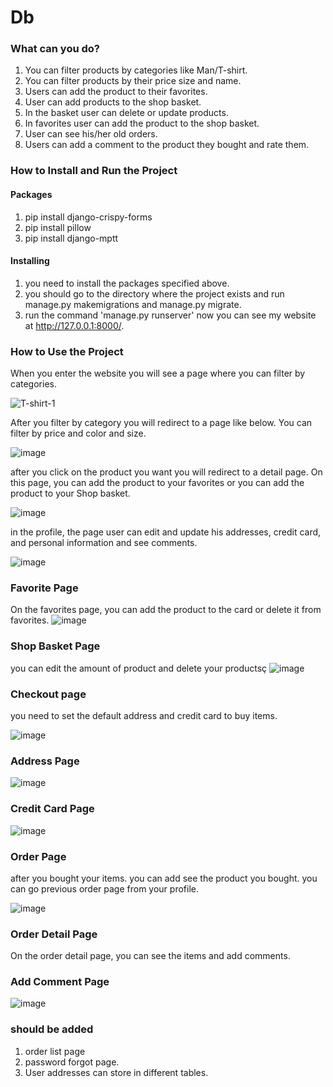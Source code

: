 # Db


### What can you do?

1. You can filter products by categories like Man/T-shirt.
2. You can filter products by their price size and name.
3. Users can add the product to their favorites. 
4. User can add products to the shop basket. 
5. In the basket user can delete or update products.
6. In favorites user can add the product to the shop basket.
7. User can see his/her old orders.  
8. Users can add a comment to the product they bought and rate them.

### How to Install and Run the Project
#### Packages
1. pip install django-crispy-forms
2. pip install pillow
3. pip install django-mptt


#### Installing 
1. you need to install the packages specified above. 
2. you should go to the directory where the project exists and run manage.py makemigrations and manage.py migrate.
3. run the command 'manage.py runserver' now you can see my website at http://127.0.0.1:8000/.


### How to Use the Project

When you enter the website you will see a page where you can filter by categories.


![T-shirt-1](https://user-images.githubusercontent.com/73540960/212908707-1ba20056-114b-4e97-9f33-b44f2c25ee0e.jpg)


After you filter by category you will redirect to a page like below. You can filter by price and color and size.

![image](https://user-images.githubusercontent.com/73540960/213199594-a1584b9c-8c9f-4c90-91a1-fe79ce420284.png)

after you click on the product you want you will redirect to a detail page. On this page, you can add the product to your favorites or you can add the product to your Shop basket.

![image](https://user-images.githubusercontent.com/73540960/213201386-8903c4ac-c7ac-4843-b6e9-c010e7945ac6.png)

in the profile, the page user can edit and update his addresses, credit card, and personal information and see comments. 

![image](https://user-images.githubusercontent.com/73540960/213202810-8af8216e-02ef-48a1-ade4-18388e046ae8.png)

### Favorite Page

On the favorites page, you can add the product to the card or delete it from favorites.
![image](https://user-images.githubusercontent.com/73540960/213203778-28b6457f-3d4f-4adf-80c9-e4f924fa9cb6.png)

### Shop Basket Page

you can edit the amount of product and delete your productsç
![image](https://user-images.githubusercontent.com/73540960/213210187-3a983e38-fb08-4539-b4e8-175da3856f23.png)

### Checkout page

you need to set the default address and credit card to buy items.

![image](https://user-images.githubusercontent.com/73540960/213210932-3f0aa695-ec51-4f76-9787-b3acd4ea27d5.png)

### Address Page

![image](https://user-images.githubusercontent.com/73540960/213211129-a542b5b1-5a7a-4f28-90c4-8cc8abaf7ecf.png)


### Credit Card Page

![image](https://user-images.githubusercontent.com/73540960/213211223-efc9e534-f269-488f-86ed-e1a2887342dc.png)


### Order Page 

after you bought your items. you can add see the product you bought. you can go previous order page from your profile.

![image](https://user-images.githubusercontent.com/73540960/213212436-269afee7-adc2-4838-96ba-1cef1d8d1a6a.png)

### Order Detail Page

On the order detail page, you can see the items and add comments.

### Add Comment Page 

![image](https://user-images.githubusercontent.com/73540960/213212921-4741b9af-e2af-4e13-8e91-7e95687f15a0.png)







### should be added 
1. order list page 
2. password forgot page.
3. User addresses can store in different tables.





